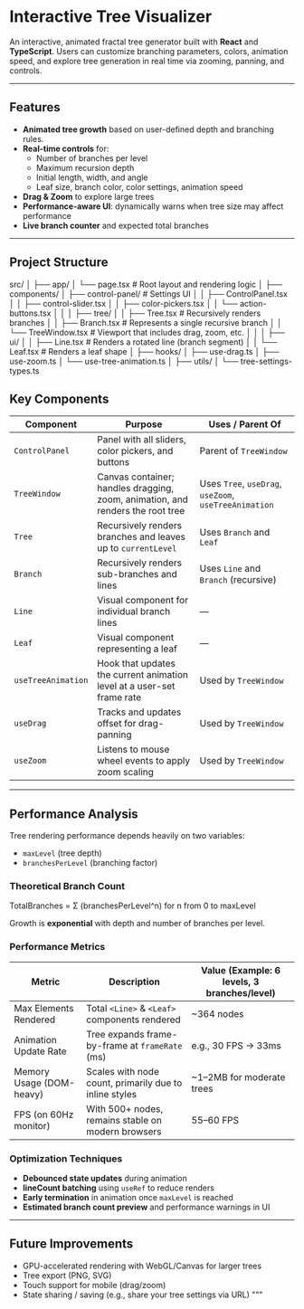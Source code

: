 # Interactive Tree Visualizer

An interactive, animated fractal tree generator built with **React** and **TypeScript**. Users can customize branching parameters, colors, animation speed, and explore tree generation in real time via zooming, panning, and controls.

---

## Features

- **Animated tree growth** based on user-defined depth and branching rules.
- **Real-time controls** for:
  - Number of branches per level
  - Maximum recursion depth
  - Initial length, width, and angle
  - Leaf size, branch color, color settings, animation speed
- **Drag & Zoom** to explore large trees
- **Performance-aware UI**: dynamically warns when tree size may affect performance
- **Live branch counter** and expected total branches

---

## Project Structure

src/
│
├── app/
│ └── page.tsx # Root layout and rendering logic
│
├── components/
│ ├── control-panel/ # Settings UI
│ │ ├── ControlPanel.tsx
│ │ ├── control-slider.tsx
│ │ ├── color-pickers.tsx
│ │ └── action-buttons.tsx
│ │
│ ├── tree/
│ │ ├── Tree.tsx # Recursively renders branches
│ │ ├── Branch.tsx # Represents a single recursive branch
│ │ └── TreeWindow.tsx # Viewport that includes drag, zoom, etc.
│ │
│ ├── ui/
│ │ ├── Line.tsx # Renders a rotated line (branch segment)
│ │ └── Leaf.tsx # Renders a leaf shape
│
├── hooks/
│ ├── use-drag.ts
│ ├── use-zoom.ts
│ └── use-tree-animation.ts
│
├── utils/
│ └── tree-settings-types.ts

## Key Components

| Component          | Purpose                                                                        | Uses / Parent Of                                      |
| ------------------ | ------------------------------------------------------------------------------ | ----------------------------------------------------- |
| `ControlPanel`     | Panel with all sliders, color pickers, and buttons                             | Parent of `TreeWindow`                                |
| `TreeWindow`       | Canvas container; handles dragging, zoom, animation, and renders the root tree | Uses `Tree`, `useDrag`, `useZoom`, `useTreeAnimation` |
| `Tree`             | Recursively renders branches and leaves up to `currentLevel`                   | Uses `Branch` and `Leaf`                              |
| `Branch`           | Recursively renders sub-branches and lines                                     | Uses `Line` and `Branch` (recursive)                  |
| `Line`             | Visual component for individual branch lines                                   | —                                                     |
| `Leaf`             | Visual component representing a leaf                                           | —                                                     |
| `useTreeAnimation` | Hook that updates the current animation level at a user-set frame rate         | Used by `TreeWindow`                                  |
| `useDrag`          | Tracks and updates offset for drag-panning                                     | Used by `TreeWindow`                                  |
| `useZoom`          | Listens to mouse wheel events to apply zoom scaling                            | Used by `TreeWindow`                                  |

---

## Performance Analysis

Tree rendering performance depends heavily on two variables:

- `maxLevel` (tree depth)
- `branchesPerLevel` (branching factor)

### Theoretical Branch Count

TotalBranches = Σ (branchesPerLevel^n) for n from 0 to maxLevel

Growth is **exponential** with depth and number of branches per level.

### Performance Metrics

| Metric                   | Description                                            | Value (Example: 6 levels, 3 branches/level) |
| ------------------------ | ------------------------------------------------------ | ------------------------------------------- |
| Max Elements Rendered    | Total `<Line>` & `<Leaf>` components rendered          | ~364 nodes                                  |
| Animation Update Rate    | Tree expands frame-by-frame at `frameRate` (ms)        | e.g., 30 FPS → 33ms                         |
| Memory Usage (DOM-heavy) | Scales with node count, primarily due to inline styles | ~1–2MB for moderate trees                   |
| FPS (on 60Hz monitor)    | With 500+ nodes, remains stable on modern browsers     | 55–60 FPS                                   |

### Optimization Techniques

- **Debounced state updates** during animation
- **lineCount batching** using `useRef` to reduce renders
- **Early termination** in animation once `maxLevel` is reached
- **Estimated branch count preview** and performance warnings in UI

---

## Future Improvements

- GPU-accelerated rendering with WebGL/Canvas for larger trees
- Tree export (PNG, SVG)
- Touch support for mobile (drag/zoom)
- State sharing / saving (e.g., share your tree settings via URL)
  """
